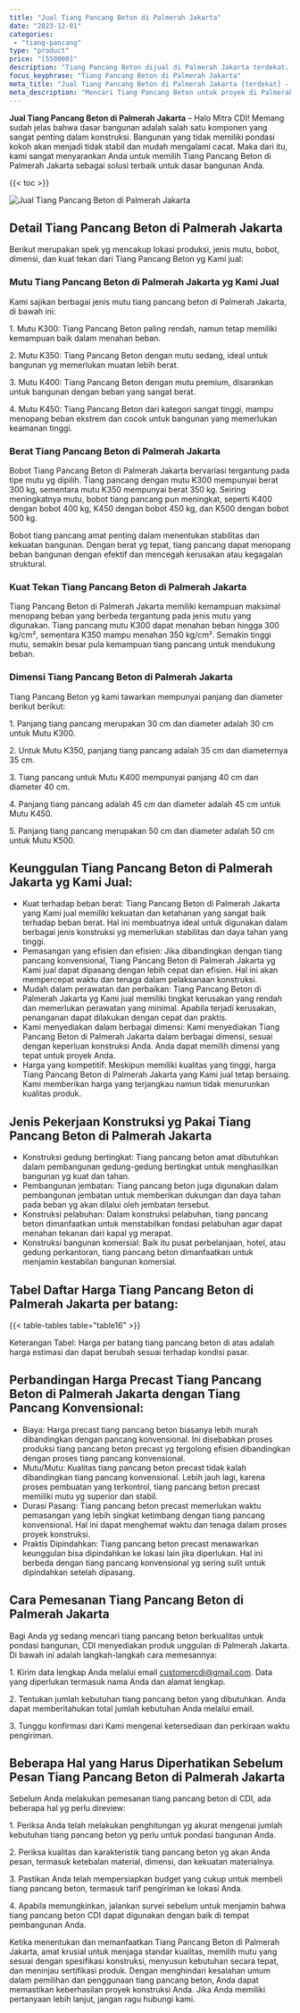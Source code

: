 ```yaml
---
title: "Jual Tiang Pancang Beton di Palmerah Jakarta"
date: "2023-12-01"
categories:
 - "tiang-pancang"
type: "product"
price: "[550000]"
description: "Tiang Pancang Beton dijual di Palmerah Jakarta terdekat. Tiang Pancang Beton ini umumnya digunakan dalam pekerjaan pembangunan sebagai fondasi yang kuat dan berkualitas tinggi. Hubungi kami untuk mendapatkan informasi lebih lanjut."
focus_keyphrase: "Tiang Pancang Beton di Palmerah Jakarta"
meta_title: "Jual Tiang Pancang Beton di Palmerah Jakarta [terdekat] - CDI"
meta_description: "Mencari Tiang Pancang Beton untuk proyek di Palmerah Jakarta? Kami memiliki Tiang Pancang Beton berkualitas untuk konstruksi. Dapatkan penawaran terbaik sekarang."
---
```


**Jual Tiang Pancang Beton di Palmerah Jakarta** – Halo Mitra CDI! Memang sudah jelas bahwa dasar bangunan adalah salah satu komponen yang sangat penting dalam konstruksi. Bangunan yang tidak memiliki pondasi kokoh akan menjadi tidak stabil dan mudah mengalami cacat. Maka dari itu, kami sangat menyarankan Anda untuk memilih Tiang Pancang Beton di Palmerah Jakarta sebagai solusi terbaik untuk dasar bangunan Anda.

{{< toc >}}

![Jual Tiang Pancang Beton di Palmerah Jakarta](/images/tiang-pancang/tiang-pancang-05.jpg)

## Detail Tiang Pancang Beton di Palmerah Jakarta

Berikut merupakan spek yg mencakup lokasi produksi, jenis mutu, bobot, dimensi, dan kuat tekan dari Tiang Pancang Beton yg Kami jual:

### Mutu Tiang Pancang Beton di Palmerah Jakarta yg Kami Jual

Kami sajikan berbagai jenis mutu tiang pancang beton di Palmerah Jakarta, di bawah ini:

1\. Mutu K300: Tiang Pancang Beton paling rendah, namun tetap memiliki kemampuan baik dalam menahan beban.

2\. Mutu K350: Tiang Pancang Beton dengan mutu sedang, ideal untuk bangunan yg memerlukan muatan lebih berat.

3\. Mutu K400: Tiang Pancang Beton dengan mutu premium, disarankan untuk bangunan dengan beban yang sangat berat.

4\. Mutu K450: Tiang Pancang Beton dari kategori sangat tinggi, mampu menopang beban ekstrem dan cocok untuk bangunan yang memerlukan keamanan tinggi.

### Berat Tiang Pancang Beton di Palmerah Jakarta

Bobot Tiang Pancang Beton di Palmerah Jakarta bervariasi tergantung pada tipe mutu yg dipilih. Tiang pancang dengan mutu K300 mempunyai berat 300 kg, sementara mutu K350 mempunyai berat 350 kg. Seiring meningkatnya mutu, bobot tiang pancang pun meningkat, seperti K400 dengan bobot 400 kg, K450 dengan bobot 450 kg, dan K500 dengan bobot 500 kg.

Bobot tiang pancang amat penting dalam menentukan stabilitas dan kekuatan bangunan. Dengan berat yg tepat, tiang pancang dapat menopang beban bangunan dengan efektif dan mencegah kerusakan atau kegagalan struktural.

### Kuat Tekan Tiang Pancang Beton di Palmerah Jakarta

Tiang Pancang Beton di Palmerah Jakarta memiliki kemampuan maksimal menopang beban yang berbeda tergantung pada jenis mutu yang digunakan. Tiang pancang mutu K300 dapat menahan beban hingga 300 kg/cm², sementara K350 mampu menahan 350 kg/cm². Semakin tinggi mutu, semakin besar pula kemampuan tiang pancang untuk mendukung beban.

### Dimensi Tiang Pancang Beton di Palmerah Jakarta

Tiang Pancang Beton yg kami tawarkan mempunyai panjang dan diameter berikut berikut:

1\. Panjang tiang pancang merupakan 30 cm dan diameter adalah 30 cm untuk Mutu K300.

2\. Untuk Mutu K350, panjang tiang pancang adalah 35 cm dan diameternya 35 cm.

3\. Tiang pancang untuk Mutu K400 mempunyai panjang 40 cm dan diameter 40 cm.

4\. Panjang tiang pancang adalah 45 cm dan diameter adalah 45 cm untuk Mutu K450.

5\. Panjang tiang pancang merupakan 50 cm dan diameter adalah 50 cm untuk Mutu K500.

## Keunggulan Tiang Pancang Beton di Palmerah Jakarta yg Kami Jual:

*   Kuat terhadap beban berat: Tiang Pancang Beton di Palmerah Jakarta yang Kami jual memiliki kekuatan dan ketahanan yang sangat baik terhadap beban berat. Hal ini membuatnya ideal untuk digunakan dalam berbagai jenis konstruksi yg memerlukan stabilitas dan daya tahan yang tinggi.
*   Pemasangan yang efisien dan efisien: Jika dibandingkan dengan tiang pancang konvensional, Tiang Pancang Beton di Palmerah Jakarta yg Kami jual dapat dipasang dengan lebih cepat dan efisien. Hal ini akan mempercepat waktu dan tenaga dalam pelaksanaan konstruksi.
*   Mudah dalam perawatan dan perbaikan: Tiang Pancang Beton di Palmerah Jakarta yg Kami jual memiliki tingkat kerusakan yang rendah dan memerlukan perawatan yang minimal. Apabila terjadi kerusakan, penanganan dapat dilakukan dengan cepat dan praktis.
*   Kami menyediakan dalam berbagai dimensi: Kami menyediakan Tiang Pancang Beton di Palmerah Jakarta dalam berbagai dimensi, sesuai dengan keperluan konstruksi Anda. Anda dapat memilih dimensi yang tepat untuk proyek Anda.
*   Harga yang kompetitif: Meskipun memiliki kualitas yang tinggi, harga Tiang Pancang Beton di Palmerah Jakarta yang Kami jual tetap bersaing. Kami memberikan harga yang terjangkau namun tidak menurunkan kualitas produk.

## Jenis Pekerjaan Konstruksi yg Pakai Tiang Pancang Beton di Palmerah Jakarta

*   Konstruksi gedung bertingkat: Tiang pancang beton amat dibutuhkan dalam pembangunan gedung-gedung bertingkat untuk menghasilkan bangunan yg kuat dan tahan.
*   Pembangunan jembatan: Tiang pancang beton juga digunakan dalam pembangunan jembatan untuk memberikan dukungan dan daya tahan pada beban yg akan dilalui oleh jembatan tersebut.
*   Konstruksi pelabuhan: Dalam konstruksi pelabuhan, tiang pancang beton dimanfaatkan untuk menstabilkan fondasi pelabuhan agar dapat menahan tekanan dari kapal yg merapat.
*   Konstruksi bangunan komersial: Baik itu pusat perbelanjaan, hotel, atau gedung perkantoran, tiang pancang beton dimanfaatkan untuk menjamin kestabilan bangunan komersial.

## Tabel Daftar Harga Tiang Pancang Beton di Palmerah Jakarta per batang:

{{< table-tables table="table16" >}}

Keterangan Tabel: Harga per batang tiang pancang beton di atas adalah harga estimasi dan dapat berubah sesuai terhadap kondisi pasar.

## Perbandingan Harga Precast Tiang Pancang Beton di Palmerah Jakarta dengan Tiang Pancang Konvensional:

*   Biaya: Harga precast tiang pancang beton biasanya lebih murah dibandingkan dengan pancang konvensional. Ini disebabkan proses produksi tiang pancang beton precast yg tergolong efisien dibandingkan dengan proses tiang pancang konvensional.
*   Mutu/Mutu: Kualitas tiang pancang beton precast tidak kalah dibandingkan tiang pancang konvensional. Lebih jauh lagi, karena proses pembuatan yang terkontrol, tiang pancang beton precast memiliki mutu yg superior dan stabil.
*   Durasi Pasang: Tiang pancang beton precast memerlukan waktu pemasangan yang lebih singkat ketimbang dengan tiang pancang konvensional. Hal ini dapat menghemat waktu dan tenaga dalam proses proyek konstruksi.
*   Praktis Dipindahkan: Tiang pancang beton precast menawarkan keunggulan bisa dipindahkan ke lokasi lain jika diperlukan. Hal ini berbeda dengan tiang pancang konvensional yg sering sulit untuk dipindahkan setelah dipasang.

## Cara Pemesanan Tiang Pancang Beton di Palmerah Jakarta

Bagi Anda yg sedang mencari tiang pancang beton berkualitas untuk pondasi bangunan, CDI menyediakan produk unggulan di Palmerah Jakarta. Di bawah ini adalah langkah-langkah cara memesannya:

1\.  Kirim data lengkap Anda melalui email customercdi@gmail.com. Data yang diperlukan termasuk nama Anda dan alamat lengkap.

2\.  Tentukan jumlah kebutuhan tiang pancang beton yang dibutuhkan. Anda dapat memberitahukan total jumlah kebutuhan Anda melalui email.

3\.  Tunggu konfirmasi dari Kami mengenai ketersediaan dan perkiraan waktu pengiriman.

## Beberapa Hal yang Harus Diperhatikan Sebelum Pesan Tiang Pancang Beton di Palmerah Jakarta

Sebelum Anda melakukan pemesanan tiang pancang beton di CDI, ada beberapa hal yg perlu direview:

1\.  Periksa Anda telah melakukan penghitungan yg akurat mengenai jumlah kebutuhan tiang pancang beton yg perlu untuk pondasi bangunan Anda.

2\.  Periksa kualitas dan karakteristik tiang pancang beton yg akan Anda pesan, termasuk ketebalan material, dimensi, dan kekuatan materialnya.

3\.  Pastikan Anda telah mempersiapkan budget yang cukup untuk membeli tiang pancang beton, termasuk tarif pengiriman ke lokasi Anda.

4\.  Apabila memungkinkan, jalankan survei sebelum untuk menjamin bahwa tiang pancang beton CDI dapat digunakan dengan baik di tempat pembangunan Anda.

Ketika menentukan dan memanfaatkan Tiang Pancang Beton di Palmerah Jakarta, amat krusial untuk menjaga standar kualitas, memilih mutu yang sesuai dengan spesifikasi konstruksi, menyusun kebutuhan secara tepat, dan meninjau sertifikasi produk. Dengan menghindari kesalahan umum dalam pemilihan dan penggunaan tiang pancang beton, Anda dapat memastikan keberhasilan proyek konstruksi Anda. Jika Anda memiliki pertanyaan lebih lanjut, jangan ragu hubungi kami.